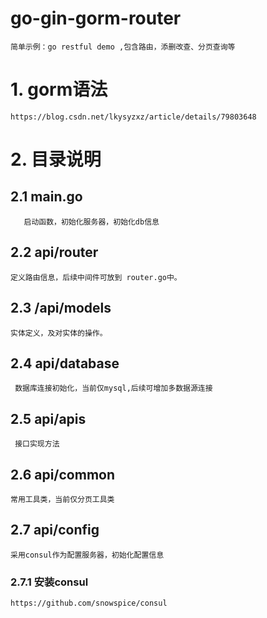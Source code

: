 # go-gin-gorm-router
    简单示例：go restful demo ,包含路由，添删改查、分页查询等
#  1. gorm语法
    https://blog.csdn.net/lkysyzxz/article/details/79803648
#  2. 目录说明
## 2.1 main.go
       启动函数，初始化服务器，初始化db信息
## 2.2 api/router
    定义路由信息，后续中间件可放到 router.go中。
## 2.3 /api/models
    实体定义，及对实体的操作。
## 2.4 api/database
     数据库连接初始化，当前仅mysql,后续可增加多数据源连接
## 2.5 api/apis
     接口实现方法
## 2.6 api/common
    常用工具类，当前仅分页工具类
## 2.7 api/config
    采用consul作为配置服务器，初始化配置信息
### 2.7.1 安装consul
    https://github.com/snowspice/consul


